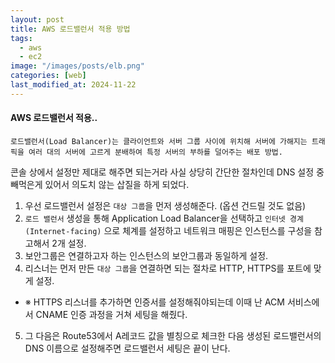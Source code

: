 ```yaml
---
layout: post
title: AWS 로드밸런서 적용 방법
tags:
  - aws
  - ec2
image: "/images/posts/elb.png"
categories: [web]
last_modified_at: 2024-11-22
---
```


#### AWS 로드밸런서 적용..

```
로드밸런서(Load Balancer)는 클라이언트와 서버 그룹 사이에 위치해 서버에 가해지는 트래픽을 여러 대의 서버에 고르게 분배하여 특정 서버의 부하를 덜어주는 배포 방법.
```

콘솔 상에서 설정만 제대로 해주면 되는거라 사실 상당히 간단한 절차인데
DNS 설정 중 빼먹은게 있어서 의도치 않는 삽질을 하게 되었다.

1. 우선 로드밸런서 설정은 `대상 그룹`을 먼저 생성해준다. (옵션 건드릴 것도 없음)
2. `로드 밸런서` 생성을 통해 Application Load Balancer을 선택하고 `인터넷 경계(Internet-facing)` 으로 체계를 설정하고
네트워크 매핑은 인스턴스를 구성을 참고해서 2개 설정.
3. 보안그룹은 연결하고자 하는 인스턴스의 보안그룹과 동일하게 설정.
4. 리스너는 먼저 만든 `대상 그룹`을 연결하면 되는 절차로 HTTP, HTTPS를 포트에 맞게 설정.
- ※ HTTPS 리스너를 추가하면 인증서를 설정해줘야되는데 이때 난 ACM 서비스에서 CNAME 인증 과정을 거쳐 세팅을 해줬다.

5. 그 다음은 Route53에서 A레코드 값을 별칭으로 체크한 다음 생성된 로드밸런서의 DNS 이름으로 설정해주면 로드밸런서 세팅은 끝이 난다.